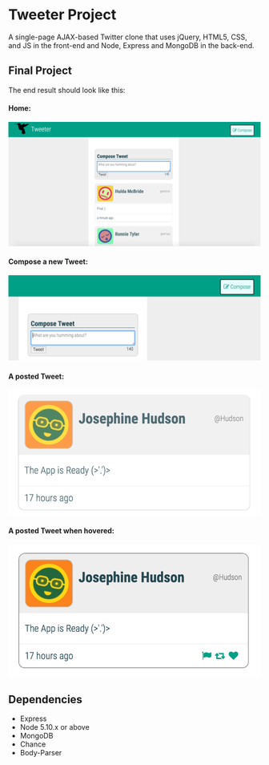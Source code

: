 # Tweeter Project

A single-page AJAX-based Twitter clone that uses jQuery, HTML5, CSS, and JS in the front-end and Node, Express and MongoDB in the back-end.



## Final Project

The end result should look like this:

#### Home:
!["Screenshot of the page"](https://github.com/marcossilvabr/tweetr/blob/master/docs/homepage.png)
#### Compose a new Tweet:
!["Screenshot of compose"](https://github.com/marcossilvabr/tweetr/blob/master/docs/composetweet.png)
#### A posted Tweet:
!["Screenshot of tweet"](https://github.com/marcossilvabr/tweetr/blob/master/docs/tweet.png)
#### A posted Tweet when hovered:
!["Screenshot of tweet hovered"](https://github.com/marcossilvabr/tweetr/blob/master/docs/tweethovered.png)

## Dependencies

- Express
- Node 5.10.x or above
- MongoDB
- Chance
- Body-Parser
